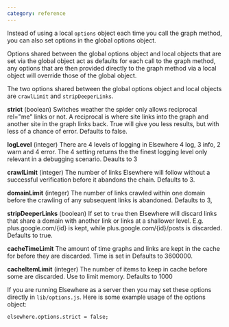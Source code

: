 ```yaml
---
category: reference
---
```

Instead of using a local `options` object each time you call the graph method, you can also set options in the global options object.

Options shared between the global options object and local objects that are set via the global object act as defaults for each call to the graph method, any options that are then provided directly to the graph method via a local object will override those of the global object.

The two options shared between the global options object and local objects are `crawlLimit` and `stripDeeperLinks`.

**strict** (boolean)  Switches weather the spider only allows reciprocal rel="me" links or not. A reciprocal is where site links into the graph and another site in the graph links back. True will give you less results, but with less of a chance of error. Defaults to false.

**logLevel** (integer) There are 4 levels of logging in Elsewhere 4 log, 3 info, 2 warn and 4 error. The 4 setting returns the the finest logging level only relevant in a debugging scenario. Deaults to 3 

**crawlLimit** (integer) The number of links Elsewhere will follow without a successful verification before it abandons the chain. Defaults to 3.

**domainLimit** (integer) The number of links crawled within one domain before the crawling of any subsequent links is abandoned. Defaults to 3,

**stripDeeperLinks** (boolean) If set to `true` then Elsewhere will discard links that share a domain with another link or links at a shallower level. E.g. plus.google.com/{id} is kept, while plus.google.com/{id}/posts is discarded. Defaults to true.

**cacheTimeLimit** The amount of time graphs and links are kept in the cache for before they are discarded. Time is set in Defaults to 3600000.

**cacheItemLimit** (integer) The number of items to keep in cache before some are discarded. Use to limit memory. Defaults to 1000 


If you are running Elsewhere as a server then you may set these options directly in `lib/options.js`. Here is some example usage of the options object:
    
    elsewhere.options.strict = false;

